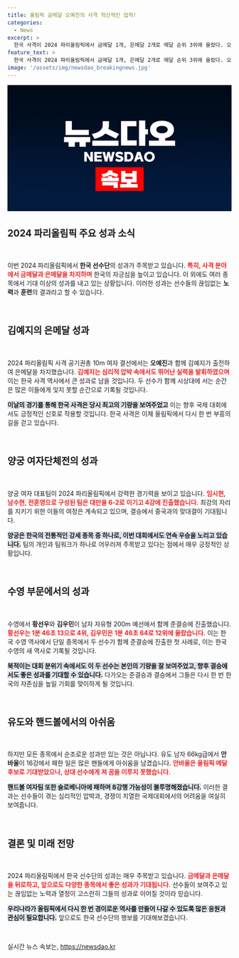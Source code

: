 ```yaml
---
title: 올림픽 금메달 오예진의 사격 혁신적인 업적!
categories:
  - News
excerpt: >
  한국 사격이 2024 파리올림픽에서 금메달 1개, 은메달 2개로 메달 순위 3위에 올랐다. 오예진과 김예지가 공기권총 결선에서 빛나는 성과를 내며 한국의 전통 강세를 이어갔다.
feature_text: >
  한국 사격이 2024 파리올림픽에서 금메달 1개, 은메달 2개로 메달 순위 3위에 올랐다. 오예진과 김예지가 공기권총 결선에서 빛나는 성과를 내며 한국의 전통 강세를 이어갔다.
image: '/assets/img/newsdao_breakingnews.jpg'
---
```


<p><img src="/assets/img/newsdao_breakingnews.jpg" alt="firstkoreanews 속보" /></p>

<h2 data-ke-size="size26">2024 파리올림픽 주요 성과 소식</h2>

<p data-ke-size="size16">&nbsp;</p>

<p>이번 2024 파리올림픽에서 <strong>한국 선수단</strong>의 성과가 주목받고 있습니다. <b><span style="color: #ee2323;">특히, 사격 분야에서 금메달과 은메달을 차지하며</span></b> 한국의 자긍심을 높이고 있습니다. 이 외에도 여러 종목에서 기대 이상의 성과를 내고 있는 상황입니다. 이러한 성과는 선수들의 끊임없는 <strong>노력</strong>과 <strong>훈련</strong>의 결과라고 할 수 있습니다. </p>

<p data-ke-size="size16">&nbsp;</p>

<h2 data-ke-size="size26">김예지의 은메달 성과</h2>

<p data-ke-size="size16">&nbsp;</p>

<p>2024 파리올림픽 사격 공기권총 10m 여자 결선에서는 <strong>오예진</strong>과 함께 김예지가 출전하여 은메달을 차지했습니다. <b><span style="color: #ee2323;">김예지는 심리적 압박 속에서도 뛰어난 실력을 발휘하였으며</span></b> 이는 한국 사격 역사에서 큰 성과로 남을 것입니다. 두 선수가 함께 시상대에 서는 순간은 많은 이들에게 잊지 못할 순간으로 기록될 것입니다.</p>

<p><b><span style="background-color: #21538527;">이날의 경기를 통해 한국 사격은 당시 최고의 기량을 보여주었고</span></b> 이는 향후 국제 대회에서도 긍정적인 신호로 작용할 것입니다. 한국 사격은 이제 올림픽에서 다시 한 번 부흥의 길을 걷고 있습니다.</p>

<p data-ke-size="size16">&nbsp;</p>

<h2 data-ke-size="size26">양궁 여자단체전의 성과</h2>

<p data-ke-size="size16">&nbsp;</p>

<p>양궁 여자 대표팀이 2024 파리올림픽에서 강력한 경기력을 보이고 있습니다. <b><span style="color: #ee2323;">임시현, 남수현, 전훈영으로 구성된 팀은 대만을 6-2로 이기고 4강에 진출했습니다.</span></b> 최강의 자리를 지키기 위한 이들의 여정은 계속되고 있으며, 결승에서 중국과의 맞대결이 기대됩니다.</p>

<p><b><span style="background-color: #21538527;">양궁은 한국의 전통적인 강세 종목 중 하나로, 이번 대회에서도 연속 우승을 노리고 있습니다.</span></b> 팀의 개인과 팀워크가 하나로 어우러져 주목받고 있다는 점에서 매우 긍정적인 상황입니다.</p>

<p data-ke-size="size16">&nbsp;</p>

<h2 data-ke-size="size26">수영 부문에서의 성과</h2>

<p data-ke-size="size16">&nbsp;</p>

<p>수영에서 <strong>황선우</strong>와 <strong>김우민</strong>이 남자 자유형 200m 예선에서 함께 준결승에 진출했습니다. <b><span style="color: #ee2323;">황선우는 1분 46초 13으로 4위, 김우민은 1분 46초 64로 12위에 올랐습니다.</span></b> 이는 한국 수영 역사에서 단일 종목에서 두 선수가 함께 준결승에 진출한 첫 사례로, 이는 한국 수영의 새 역사로 기록될 것입니다.</p>

<p><b><span style="background-color: #21538527;">북적이는 대회 분위기 속에서도 이 두 선수는 본인의 기량을 잘 보여주었고, 향후 결승에서도 좋은 성과를 기대할 수 있습니다.</span></b> 다가오는 준결승과 결승에서 그들은 다시 한 번 한국의 자존심을 높일 기회를 맞이하게 될 것입니다.</p>

<p data-ke-size="size16">&nbsp;</p>

<h2 data-ke-size="size26">유도와 핸드볼에서의 아쉬움</h2>

<p data-ke-size="size16">&nbsp;</p>

<p>하지만 모든 종목에서 순조로운 성과만 있는 것은 아닙니다. 유도 남자 66kg급에서 <strong>안바울</strong>이 16강에서 패한 일은 많은 팬들에게 아쉬움을 남겼습니다. <b><span style="color: #ee2323;">안바울은 올림픽 메달 후보로 기대받았으나, 상대 선수에게 져 꿈을 이루지 못했습니다.</span></b> </p>

<p><b><span style="background-color: #21538527;">핸드볼 여자팀 또한 슬로베니아에 패하며 8강행 가능성이 불투명해졌습니다.</span></b> 이러한 결과는 선수들이 겪는 심리적인 압박과, 경쟁이 치열한 국제대회에서의 어려움을 여실히 보여줍니다.</p>

<p data-ke-size="size16">&nbsp;</p>

<h2 data-ke-size="size26">결론 및 미래 전망</h2>

<p data-ke-size="size16">&nbsp;</p>

<p>2024 파리올림픽에서 한국 선수단의 성과는 매우 주목받고 있습니다. <b><span style="color: #ee2323;">금메달과 은메달을 뒤로하고, 앞으로도 다양한 종목에서 좋은 성과가 기대됩니다.</span></b> 선수들이 보여주고 있는 끊임없는 노력과 열정이 고스란히 그들의 성과로 이어질 것이라 믿습니다. </p>

<p><b><span style="background-color: #21538527;">우리나라가 올림픽에서 다시 한 번 경이로운 역사를 만들어 나갈 수 있도록 많은 응원과 관심이 필요합니다.</span></b> 앞으로도 한국 선수단의 행보를 기대해보겠습니다. </p>

<p data-ke-size="size16">&nbsp;</p>
실시간 뉴스 속보는, <a href="https://newsdao.kr" rel="dofollow">https://newsdao.kr</a>


